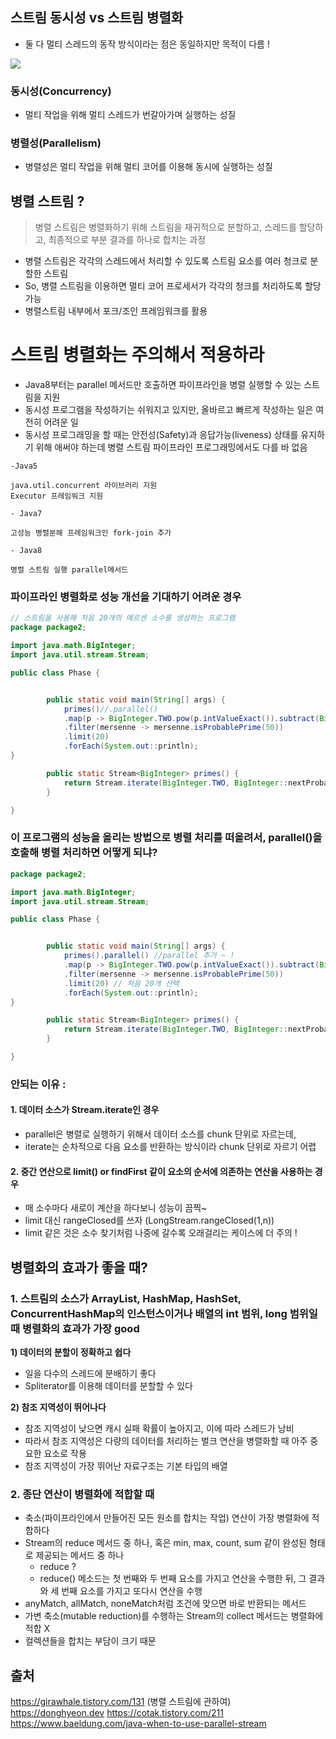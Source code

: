 ## 스트림 동시성 vs 스트림 병렬화
- 둘 다 멀티 스레드의 동작 방식이라는 점은 동일하지만 목적이 다름 !

![](https://velog.velcdn.com/images/myway00/post/8bbe1194-c4af-46bc-ae4a-da37bdc70a02/image.png)

### 동시성(Concurrency)
- 멀티 작업을 위해 멀티 스레드가 번갈아가며 실행하는 성질

### 병렬성(Parallelism)
- 병렬성은 멀티 작업을 위해 멀티 코어를 이용해 동시에 실행하는 성질

## 병렬 스트림 ? 
> 병렬 스트림은 병렬화하기 위해 스트림을 재귀적으로 분할하고, 스레드를 할당하고, 최종적으로 부분 결과를 하나로 합치는 과정
- 병렬 스트림은 각각의 스레드에서 처리할 수 있도록 스트림 요소를 여러 청크로 분할한 스트림
- So, 병렬 스트림을 이용하면 멀티 코어 프로세서가 각각의 청크를 처리하도록 할당 가능
- 병렬스트림 내부에서 포크/조인 프레임워크를 활용


# 스트림 병렬화는 주의해서 적용하라
- Java8부터는 parallel 메서드만 호출하면 파이프라인을 병렬 실행할 수 있는 스트림을 지원
- 동시성 프로그램을 작성하기는 쉬워지고 있지만, 올바르고 빠르게 작성하는 일은 여전히 어려운 일
- 동시성 프로그래밍을 할 때는 안전성(Safety)과 응답가능(liveness) 상태를 유지하기 위해 애써야 하는데 병렬 스트림 파이프라인 프로그래밍에서도 다를 바 없음

```
-Java5

java.util.concurrent 라이브러리 지원
Executor 프레임워크 지원

- Java7

고성능 병렬분해 프레임워크인 fork-join 추가

- Java8

병렬 스트림 실행 parallel메서드

```

### 파이프라인 병렬화로 성능 개선을 기대하기 어려운 경우
```java
// 스트림을 사용해 처음 20개의 메르센 소수를 생성하는 프로그램
package package2;

import java.math.BigInteger;
import java.util.stream.Stream;

public class Phase {


	    public static void main(String[] args) {
	        primes()//.parallel()
            .map(p -> BigInteger.TWO.pow(p.intValueExact()).subtract(BigInteger.ONE))
            .filter(mersenne -> mersenne.isProbablePrime(50))
            .limit(20)
            .forEach(System.out::println);
}

		public static Stream<BigInteger> primes() {
		    return Stream.iterate(BigInteger.TWO, BigInteger::nextProbablePrime);
		}

}
```

### 이 프로그램의 성능을 올리는 방법으로 병렬 처리를 떠올려서, parallel()을 호출해 병렬 처리하면 어떻게 되냐?

```java
package package2;

import java.math.BigInteger;
import java.util.stream.Stream;

public class Phase {


	    public static void main(String[] args) {
	        primes().parallel() //parallel 추가 ~ !
            .map(p -> BigInteger.TWO.pow(p.intValueExact()).subtract(BigInteger.ONE))
            .filter(mersenne -> mersenne.isProbablePrime(50))
            .limit(20) // 처음 20개 선택 
            .forEach(System.out::println);
}

		public static Stream<BigInteger> primes() {
		    return Stream.iterate(BigInteger.TWO, BigInteger::nextProbablePrime);
		}

}
```
### 안되는 이유 : 
#### 1. 데이터 소스가 Stream.iterate인 경우

- parallel은 병렬로 실행하기 위해서 데이터 소스를 chunk 단위로 자르는데,
- iterate는 순차적으로 다음 요소를 반환하는 방식이라 chunk 단위로 자르기 어렵

#### 2. 중간 연산으로 limit() or findFirst 같이 요소의 순서에 의존하는 연산을 사용하는 경우
- 매 소수마다 새로이 계산을 하다보니 성능이 끔찍~
- limit 대신 rangeClosed를 쓰자 (LongStream.rangeClosed(1,n))
- limit 같은 것은 소수 찾기처럼 나중에 갈수록 오래걸리는 케이스에 더 주의 !

##  병렬화의 효과가 좋을 때?
### 1. 스트림의 소스가 ArrayList, HashMap, HashSet, ConcurrentHashMap의 인스턴스이거나 배열의 int 범위, long 범위일 때 병렬화의 효과가 가장 good
**1) 데이터의 분할이 정확하고 쉽다**

- 일을 다수의 스레드에 분배하기 좋다
- Spliterator를 이용해 데이터를 분할할 수 있다

**2) 참조 지역성이 뛰어나다**

- 참조 지역성이 낮으면 캐시 실패 확률이 높아지고, 이에 따라 스레드가 낭비 
- 따라서 참조 지역성은 다량의 데이터를 처리하는 벌크 연산을 병렬화할 때 아주 중요한 요소로 작용 
- 참조 지역성이 가장 뛰어난 자료구조는 기본 타입의 배열 

### 2. 종단 연산이 병렬화에 적합할 때

- 축소(파이프라인에서 만들어진 모든 원소를 합치는 작업) 연산이 가장 병렬화에 적합하다
- Stream의 reduce 메서드 중 하나, 혹은 min, max, count, sum 같이 완성된 형태로 제공되는 메서드 중 하나
   - reduce ? 
   - reduce() 메소드는 첫 번째와 두 번째 요소를 가지고 연산을 수행한 뒤, 그 결과와 세 번째 요소를 가지고 또다시 연산을 수행
- anyMatch, allMatch, noneMatch처럼 조건에 맞으면 바로 반환되는 메서드
- 가변 축소(mutable reduction)를 수행하는 Stream의 collect 메서드는 병렬화에 적합 X
- 컬렉션들을 합치는 부담이 크기 때문



## 출처
https://girawhale.tistory.com/131 (병렬 스트림에 관하여)
https://donghyeon.dev
https://cotak.tistory.com/211
https://www.baeldung.com/java-when-to-use-parallel-stream